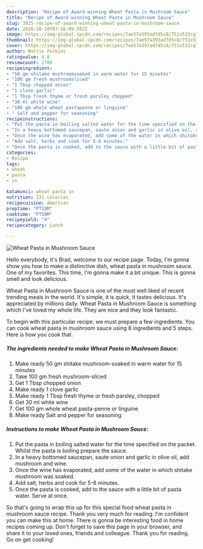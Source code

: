 ```yaml
---
description: "Recipe of Award-winning Wheat Pasta in Mushroom Sauce"
title: "Recipe of Award-winning Wheat Pasta in Mushroom Sauce"
slug: 3925-recipe-of-award-winning-wheat-pasta-in-mushroom-sauce
date: 2020-10-10T07:16:09.592Z
image: https://img-global.cpcdn.com/recipes/7ae57a393ad7d5c8/751x532cq70/wheat-pasta-in-mushroom-sauce-recipe-main-photo.jpg
thumbnail: https://img-global.cpcdn.com/recipes/7ae57a393ad7d5c8/751x532cq70/wheat-pasta-in-mushroom-sauce-recipe-main-photo.jpg
cover: https://img-global.cpcdn.com/recipes/7ae57a393ad7d5c8/751x532cq70/wheat-pasta-in-mushroom-sauce-recipe-main-photo.jpg
author: Mattie Perkins
ratingvalue: 4.8
reviewcount: 2789
recipeingredient:
- "50 gm shitake mushroomsoaked in warm water for 15 minutes"
- "100 gm fresh mushroomsliced"
- "1 Tbsp chopped onion"
- "1 clove garlic"
- "1 Tbsp fresh thyme or fresh parsley chopped"
- "30 ml white wine"
- "100 gm whole wheat pastapenne or linguine"
- " Salt and pepper for seasoning"
recipeinstructions:
- "Put the pasta in boiling salted water for the time specified on the packet. Whilst the pasta is boiling prepare the sauce."
- "In a heavy bottomed saucepan, saute onion and garlic in olive oil, add mushroom and wine."
- "Once the wine has evaporated, add some of the water in which shitake mushroom was soaked."
- "Add salt, herbs and cook for 5-6 minutes."
- "Once the pasta is cooked, add to the sauce with a little bit of pasta water. Serve at once."
categories:
- Recipe
tags:
- wheat
- pasta
- in

katakunci: wheat pasta in 
nutrition: 221 calories
recipecuisine: American
preptime: "PT19M"
cooktime: "PT50M"
recipeyield: "4"
recipecategory: Lunch

---
```



![Wheat Pasta in Mushroom Sauce](https://img-global.cpcdn.com/recipes/7ae57a393ad7d5c8/751x532cq70/wheat-pasta-in-mushroom-sauce-recipe-main-photo.jpg)

Hello everybody, it's Brad, welcome to our recipe page. Today, I'm gonna show you how to make a distinctive dish, wheat pasta in mushroom sauce. One of my favorites. This time, I'm gonna make it a bit unique. This is gonna smell and look delicious.



Wheat Pasta in Mushroom Sauce is one of the most well liked of recent trending meals in the world. It's simple, it is quick, it tastes delicious. It's appreciated by millions daily. Wheat Pasta in Mushroom Sauce is something which I've loved my whole life. They are nice and they look fantastic.


To begin with this particular recipe, we must prepare a few ingredients. You can cook wheat pasta in mushroom sauce using 8 ingredients and 5 steps. Here is how you cook that.

<!--inarticleads1-->

##### The ingredients needed to make Wheat Pasta in Mushroom Sauce:

1. Make ready 50 gm shitake mushroom-soaked in warm water for 15 minutes
1. Take 100 gm fresh mushroom-sliced
1. Get 1 Tbsp chopped onion
1. Make ready 1 clove garlic
1. Make ready 1 Tbsp fresh thyme or fresh parsley, chopped
1. Get 30 ml white wine
1. Get 100 gm whole wheat pasta-penne or linguine
1. Make ready  Salt and pepper for seasoning




<!--inarticleads2-->

##### Instructions to make Wheat Pasta in Mushroom Sauce:

1. Put the pasta in boiling salted water for the time specified on the packet. Whilst the pasta is boiling prepare the sauce.
1. In a heavy bottomed saucepan, saute onion and garlic in olive oil, add mushroom and wine.
1. Once the wine has evaporated, add some of the water in which shitake mushroom was soaked.
1. Add salt, herbs and cook for 5-6 minutes.
1. Once the pasta is cooked, add to the sauce with a little bit of pasta water. Serve at once.




So that's going to wrap this up for this special food wheat pasta in mushroom sauce recipe. Thank you very much for reading. I'm confident you can make this at home. There is gonna be interesting food in home recipes coming up. Don't forget to save this page in your browser, and share it to your loved ones, friends and colleague. Thank you for reading. Go on get cooking!

